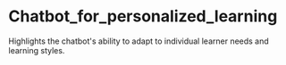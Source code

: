 # Chatbot_for_personalized_learning
Highlights the chatbot's ability to adapt to individual learner needs and learning styles.
